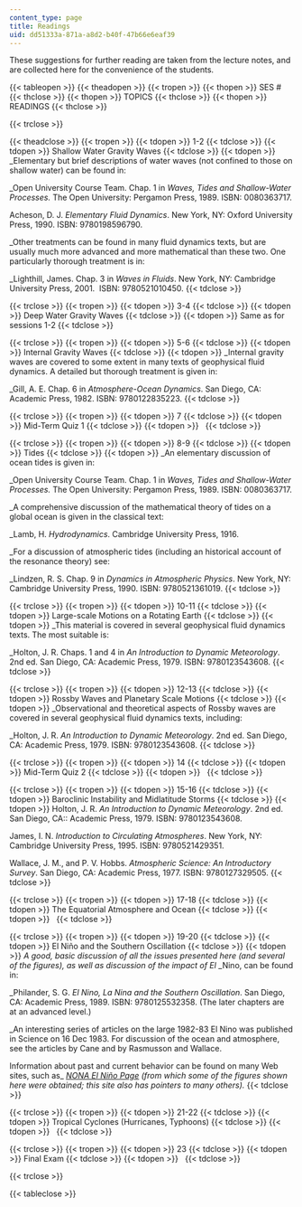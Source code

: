 ```yaml
---
content_type: page
title: Readings
uid: dd51333a-871a-a8d2-b40f-47b66e6eaf39
---
```


These suggestions for further reading are taken from the lecture notes, and are collected here for the convenience of the students.

{{< tableopen >}}
{{< theadopen >}}
{{< tropen >}}
{{< thopen >}}
SES #
{{< thclose >}}
{{< thopen >}}
TOPICS
{{< thclose >}}
{{< thopen >}}
READINGS
{{< thclose >}}

{{< trclose >}}

{{< theadclose >}}
{{< tropen >}}
{{< tdopen >}}
1-2
{{< tdclose >}}
{{< tdopen >}}
Shallow Water Gravity Waves
{{< tdclose >}}
{{< tdopen >}}
_Elementary but brief descriptions of water waves (not confined to those on shallow water) can be found in:  
  
_Open University Course Team. Chap. 1 in _Waves, Tides and Shallow-Water Processes._ The Open University: Pergamon Press, 1989. ISBN: 0080363717.  
  
Acheson, D. J. _Elementary Fluid Dynamics_. New York, NY: Oxford University Press, 1990. ISBN: 9780198596790.  
  
_Other treatments can be found in many fluid dynamics texts, but are usually much more advanced and more mathematical than these two. One particularly thorough treatment is in:  
  
_Lighthill, James. Chap. 3 in _Waves in Fluids_. New York, NY: Cambridge University Press, 2001.  ISBN: 9780521010450.
{{< tdclose >}}

{{< trclose >}}
{{< tropen >}}
{{< tdopen >}}
3-4
{{< tdclose >}}
{{< tdopen >}}
Deep Water Gravity Waves
{{< tdclose >}}
{{< tdopen >}}
Same as for sessions 1-2
{{< tdclose >}}

{{< trclose >}}
{{< tropen >}}
{{< tdopen >}}
5-6
{{< tdclose >}}
{{< tdopen >}}
Internal Gravity Waves
{{< tdclose >}}
{{< tdopen >}}
_Internal gravity waves are covered to some extent in many texts of geophysical fluid dynamics. A detailed but thorough treatment is given in:  
  
_Gill, A. E. Chap. 6 in _Atmosphere-Ocean Dynamics_. San Diego, CA: Academic Press, 1982. ISBN: 9780122835223.
{{< tdclose >}}

{{< trclose >}}
{{< tropen >}}
{{< tdopen >}}
7
{{< tdclose >}}
{{< tdopen >}}
Mid-Term Quiz 1
{{< tdclose >}}
{{< tdopen >}}
 
{{< tdclose >}}

{{< trclose >}}
{{< tropen >}}
{{< tdopen >}}
8-9
{{< tdclose >}}
{{< tdopen >}}
Tides
{{< tdclose >}}
{{< tdopen >}}
_An elementary discussion of ocean tides is given in:  
  
_Open University Course Team. Chap. 1 in _Waves, Tides and Shallow-Water Processes._ The Open University: Pergamon Press, 1989. ISBN: 0080363717.  
  
_A comprehensive discussion of the mathematical theory of tides on a global ocean is given in the classical text:  
  
_Lamb, H. _Hydrodynamics_. Cambridge University Press, 1916.  
  
_For a discussion of atmospheric tides (including an historical account of the resonance theory) see:  
  
_Lindzen, R. S. Chap. 9 in _Dynamics in Atmospheric Physics_. New York, NY: Cambridge University Press, 1990. ISBN: 9780521361019.
{{< tdclose >}}

{{< trclose >}}
{{< tropen >}}
{{< tdopen >}}
10-11
{{< tdclose >}}
{{< tdopen >}}
Large-scale Motions on a Rotating Earth
{{< tdclose >}}
{{< tdopen >}}
_This material is covered in several geophysical fluid dynamics texts. The most suitable is:  
  
_Holton, J. R. Chaps. 1 and 4 in _An Introduction to Dynamic Meteorology_. 2nd ed. San Diego, CA: Academic Press, 1979. ISBN: 9780123543608.
{{< tdclose >}}

{{< trclose >}}
{{< tropen >}}
{{< tdopen >}}
12-13
{{< tdclose >}}
{{< tdopen >}}
Rossby Waves and Planetary Scale Motions
{{< tdclose >}}
{{< tdopen >}}
_Observational and theoretical aspects of Rossby waves are covered in several geophysical fluid dynamics texts, including:  
  
_Holton, J. R. _An Introduction to Dynamic Meteorology_. 2nd ed. San Diego, CA: Academic Press, 1979. ISBN: 9780123543608.
{{< tdclose >}}

{{< trclose >}}
{{< tropen >}}
{{< tdopen >}}
14
{{< tdclose >}}
{{< tdopen >}}
Mid-Term Quiz 2
{{< tdclose >}}
{{< tdopen >}}
 
{{< tdclose >}}

{{< trclose >}}
{{< tropen >}}
{{< tdopen >}}
15-16
{{< tdclose >}}
{{< tdopen >}}
Baroclinic Instability and Midlatitude Storms
{{< tdclose >}}
{{< tdopen >}}
Holton, J. R. _An Introduction to Dynamic Meteorology_. 2nd ed. San Diego, CA:: Academic Press, 1979. ISBN: 9780123543608.  
  
James, I. N. _Introduction to Circulating Atmospheres_. New York, NY: Cambridge University Press, 1995. ISBN: 9780521429351.  
  
Wallace, J. M., and P. V. Hobbs. _Atmospheric Science: An Introductory_ _Survey_. San Diego, CA: Academic Press, 1977. ISBN: 9780127329505.
{{< tdclose >}}

{{< trclose >}}
{{< tropen >}}
{{< tdopen >}}
17-18
{{< tdclose >}}
{{< tdopen >}}
The Equatorial Atmosphere and Ocean
{{< tdclose >}}
{{< tdopen >}}
 
{{< tdclose >}}

{{< trclose >}}
{{< tropen >}}
{{< tdopen >}}
19-20
{{< tdclose >}}
{{< tdopen >}}
El Niño and the Southern Oscillation
{{< tdclose >}}
{{< tdopen >}}
_A good, basic discussion of all the issues presented here (and several of the figures), as well as discussion of the impact of El_ _Nino, can be found in:  
  
_Philander, S. G. _El Nino, La Nina and the Southern Oscillation_. San Diego, CA: Academic Press, 1989. ISBN: 9780125532358. (The later chapters are at an advanced level.)  
  
_An interesting series of articles on the large 1982-83 El Nino was published in Science on 16 Dec 1983. For discussion of the ocean and atmosphere, see the articles by Cane and by Rasmusson and Wallace.  
  
Information about past and current behavior can be found on many Web sites, such as_ [_NONA El Niño Page_](http://www.elnino.noaa.gov/) _(from which some of the figures shown here were obtained; this site also has pointers to many others)._
{{< tdclose >}}

{{< trclose >}}
{{< tropen >}}
{{< tdopen >}}
21-22
{{< tdclose >}}
{{< tdopen >}}
Tropical Cyclones (Hurricanes, Typhoons)
{{< tdclose >}}
{{< tdopen >}}
 
{{< tdclose >}}

{{< trclose >}}
{{< tropen >}}
{{< tdopen >}}
23
{{< tdclose >}}
{{< tdopen >}}
Final Exam
{{< tdclose >}}
{{< tdopen >}}
 
{{< tdclose >}}

{{< trclose >}}

{{< tableclose >}}